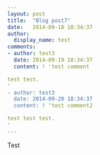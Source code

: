 ```yaml
---
layout: post
title:  "Blog post7"
date:   2014-09-18 18:34:37
author:
  display_name: test
comments:
- author: test3
  date: 2014-09-19 18:34:37
  content: ! 'test comment

test test.
'
- author: test3
  date: 2014-09-20 18:34:37
  content: ! 'test comment2

test test test.
'
---
```


Test 

